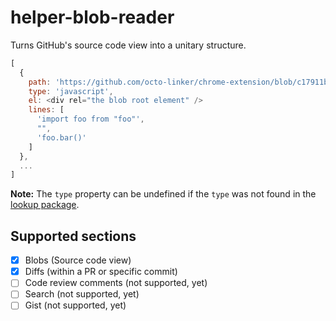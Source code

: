 # helper-blob-reader

Turns GitHub's source code view into a unitary structure.

```js
[
  {
    path: 'https://github.com/octo-linker/chrome-extension/blob/c17911bf8f04146aaf3bbfe1cabaa317cbe2eb55/index.js',
    type: 'javascript',
    el: <div rel="the blob root element" />
    lines: [
      'import foo from "foo"',
      "",
      'foo.bar()'
    ]
  },
  ...
]
```

**Note:** The `type` property can be undefined if the `type` was not found in the [lookup package](https://github.com/octo-linker/chrome-extension/tree/dev/packages/helper-file-type).

## Supported sections

- [x] Blobs (Source code view)
- [x] Diffs (within a PR or specific commit)
- [ ] Code review comments (not supported, yet)
- [ ] Search (not supported, yet)
- [ ] Gist (not supported, yet)
